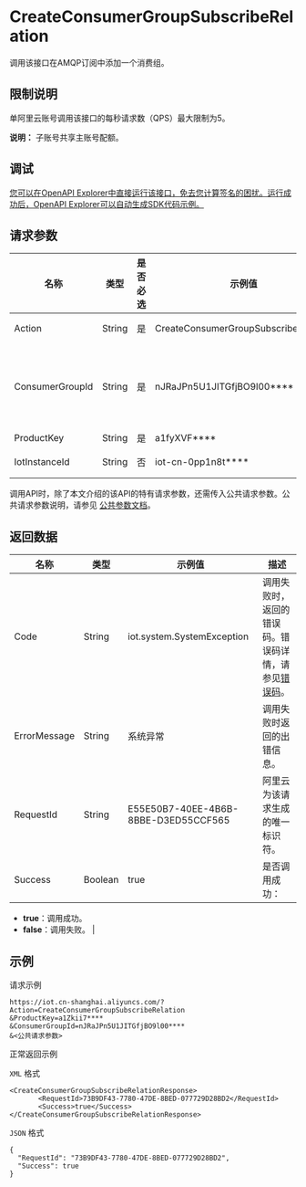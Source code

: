 # CreateConsumerGroupSubscribeRelation

调用该接口在AMQP订阅中添加一个消费组。

## 限制说明

单阿里云账号调用该接口的每秒请求数（QPS）最大限制为5。

**说明：** 子账号共享主账号配额。

## 调试

[您可以在OpenAPI Explorer中直接运行该接口，免去您计算签名的困扰。运行成功后，OpenAPI Explorer可以自动生成SDK代码示例。](https://api.aliyun.com/#product=Iot&api=CreateConsumerGroupSubscribeRelation&type=RPC&version=2018-01-20)

## 请求参数

|名称|类型|是否必选|示例值|描述|
|--|--|----|---|--|
|Action|String|是|CreateConsumerGroupSubscribeRelation|系统规定参数。取值：CreateConsumerGroupSubscribeRelation。 |
|ConsumerGroupId|String|是|nJRaJPn5U1JITGfjBO9l00\*\*\*\*|消费组ID。调用[CreateConsumerGroup](~~170388~~)创建消费组成功后，会返回消费组ID。您可以调用[QueryConsumerGroupList](~~170419~~)按消费组名称查询消费组ID，也可以在物联网平台控制台对应实例下，选择**规则引擎**\>**服务端订阅**\>**消费组列表**，查看消费组ID。 |
|ProductKey|String|是|a1fyXVF\*\*\*\*|该订阅中的产品的ProductKey。 |
|IotInstanceId|String|否|iot-cn-0pp1n8t\*\*\*\*|实例ID。公共实例不传此参数；您购买的实例需传入。 |

调用API时，除了本文介绍的该API的特有请求参数，还需传入公共请求参数。公共请求参数说明，请参见 [公共参数文档](~~30561~~)。

## 返回数据

|名称|类型|示例值|描述|
|--|--|---|--|
|Code|String|iot.system.SystemException|调用失败时，返回的错误码。错误码详情，请参见[错误码](~~87387~~)。 |
|ErrorMessage|String|系统异常|调用失败时返回的出错信息。 |
|RequestId|String|E55E50B7-40EE-4B6B-8BBE-D3ED55CCF565|阿里云为该请求生成的唯一标识符。 |
|Success|Boolean|true|是否调用成功：

 -   **true**：调用成功。
-   **false**：调用失败。 |

## 示例

请求示例

```
https://iot.cn-shanghai.aliyuncs.com/?Action=CreateConsumerGroupSubscribeRelation
&ProductKey=a1Zkii7****
&ConsumerGroupId=nJRaJPn5U1JITGfjBO9l00****
&<公共请求参数>
```

正常返回示例

`XML` 格式

```
<CreateConsumerGroupSubscribeRelationResponse>
       <RequestId>73B9DF43-7780-47DE-8BED-077729D28BD2</RequestId>
       <Success>true</Success>
</CreateConsumerGroupSubscribeRelationResponse>
```

`JSON` 格式

```
{
  "RequestId": "73B9DF43-7780-47DE-8BED-077729D28BD2",
  "Success": true
}
```


